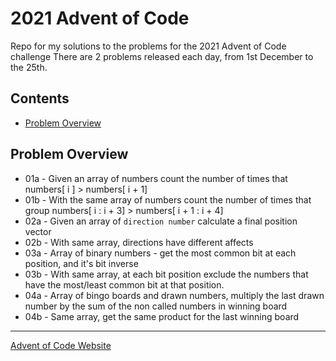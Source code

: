 # 2021 Advent of Code

Repo for my solutions to the problems for the 2021 Advent of Code challenge
There are 2 problems released each day, from 1st December to the 25th. 

## Contents
- [Problem Overview](#problem-overview)

## Problem Overview
- 01a - Given an array of numbers count the number of times that numbers[ i ] > numbers[ i + 1]
- 01b - With the same array of numbers count the number of times that group numbers[ i : i + 3] > numbers[ i + 1 : i + 4]
- 02a - Given an array of `direction number` calculate a final position vector
- 02b - With same array, directions have different affects
- 03a - Array of binary numbers - get the most common bit at each position, and it's bit inverse
- 03b - With same array, at each bit position exclude the numbers that have the most/least common bit at that position.
- 04a - Array of bingo boards and drawn numbers, multiply the last drawn number by the sum of the non called numbers in winning board
- 04b - Same array, get the same product for the last winning board

---

[Advent of Code Website](https://adventofcode.com/)